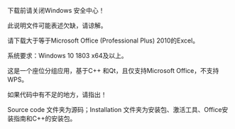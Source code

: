 下载前请关闭Windows 安全中心！

此说明文件可能表述欠缺，请谅解。

请下载大于等于Microsoft Office (Professional Plus) 2010的Excel。

系统要求：Windows 10 1803 x64及以上。

这是一个座位分组应用，基于C++ 和Qt，且仅支持Microsoft Office，不支持WPS。

如果代码中有不足的地方，请指出！

Source code 文件夹为源码；Installation 文件夹为安装包、激活工具、Office安装指南和C++的安装包。

